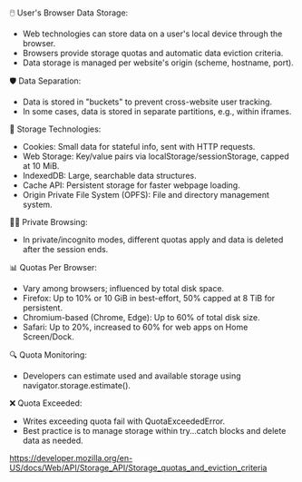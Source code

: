 🖱️ User's Browser Data Storage:
- Web technologies can store data on a user's local device through the browser.
- Browsers provide storage quotas and automatic data eviction criteria.
- Data storage is managed per website's origin (scheme, hostname, port).

🛡️ Data Separation:
- Data is stored in "buckets" to prevent cross-website user tracking.
- In some cases, data is stored in separate partitions, e.g., within iframes.

💾 Storage Technologies:
- Cookies: Small data for stateful info, sent with HTTP requests.
- Web Storage: Key/value pairs via localStorage/sessionStorage, capped at 10 MiB.
- IndexedDB: Large, searchable data structures.
- Cache API: Persistent storage for faster webpage loading.
- Origin Private File System (OPFS): File and directory management system.

🕵️‍♂️ Private Browsing:
- In private/incognito modes, different quotas apply and data is deleted after the session ends.

📊 Quotas Per Browser:
- Vary among browsers; influenced by total disk space.
- Firefox: Up to 10% or 10 GiB in best-effort, 50% capped at 8 TiB for persistent.
- Chromium-based (Chrome, Edge): Up to 60% of total disk size.
- Safari: Up to 20%, increased to 60% for web apps on Home Screen/Dock.

🔍 Quota Monitoring:
- Developers can estimate used and available storage using navigator.storage.estimate().

❌ Quota Exceeded:
- Writes exceeding quota fail with QuotaExceededError.
- Best practice is to manage storage within try...catch blocks and delete data as needed.


https://developer.mozilla.org/en-US/docs/Web/API/Storage_API/Storage_quotas_and_eviction_criteria